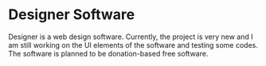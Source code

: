 <h1>Designer Software</h1>
<p>Designer is a web design software. Currently, the project is very new and I am still working on the UI elements of the software and testing some codes.
The software is planned to be donation-based free software.</p>
